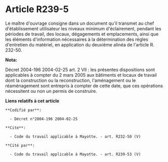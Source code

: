 # Article R239-5

Le maître d'ouvrage consigne dans un document qu'il transmet au chef d'établissement utilisateur les niveaux minimum
d'éclairement, pendant les périodes de travail, des locaux, dégagements et emplacements, ainsi que les éléments d'information
nécessaires à la détermination des règles d'entretien du matériel, en application du deuxième alinéa de l'article R. 232-50.

**Nota:**

Décret 2004-196 2004-02-25 art. 2 VII : les présentes dispositions sont applicables à compter du 2 mars 2005 aux bâtiments et
locaux de travail dont la construction ou la reconstruction, l'aménagement ou le réaménagement sont entrepris à compter de
cette date, que ces opérations nécessitent ou non un permis de construire.

**Liens relatifs à cet article**

	**Codifié par**:

	  - Décret n°2004-196 2004-02-25

	**Cite**:

	  - Code du travail applicable à Mayotte. - art. R232-50 (V)

	**Cité par**:

	  - Code du travail applicable à Mayotte. - art. R239-53 (V)
